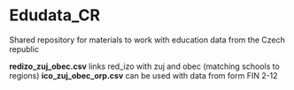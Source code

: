# Edudata_CR
Shared repository for materials to work with education data from the Czech republic

**redizo_zuj_obec.csv** links red_izo with zuj and obec (matching schools to regions)
**ico_zuj_obec_orp.csv** can be used with data from form FIN 2-12
